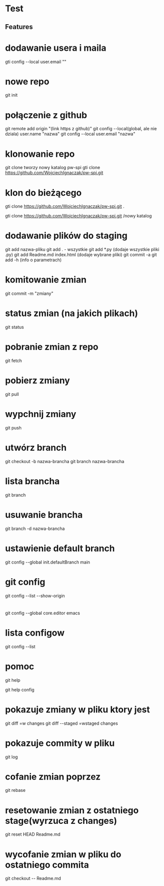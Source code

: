 # Test
## Features

# dodawanie usera i maila
gti config --local user.email ""

# nowe repo
git init
# połączenie z github
git remote add origin "(link https z github)"
git config --local(global, ale nie dziala) user.name "nazwa"
git config --local user.email "nazwa"
# klonowanie repo
git clone
tworzy nowy katalog pw-spi
gti clone https://github.com/WojciechIgnaczak/pw-spi.git

# klon do bieżącego
gti clone https://github.com/WojciechIgnaczak/pw-spi.git .

gti clone https://github.com/WojciechIgnaczak/pw-spi.git /nowy katalog

# dodawanie plików do staging 
git add nazwa-pliku
git add . - wszystkie
git add *.py (dodaje wszystkie pliki .py)
git add Readme.md index.html (dodaje wybrane pliki)
git commit -a
git add -h (info  o parametrach)

# komitowanie zmian
git commit -m "zmiany"


# status zmian (na jakich plikach)
git status

# pobranie zmian z repo
git fetch

# pobierz zmiany
git pull

# wypchnij zmiany
git push

# utwórz branch
git checkout -b nazwa-brancha
git branch nazwa-brancha

# lista brancha
git branch

# usuwanie brancha
git branch -d nazwa-brancha

# ustawienie default branch
git config --global init.defaultBranch main

# git config
git config --list --show-origin

# 
git config --global core.editor emacs

# lista configow
git config --list

# pomoc
git help

git help config

# pokazuje zmiany w pliku ktory jest
git diff  =w changes
git diff --staged =wstaged changes

# pokazuje commity w pliku
git log

# cofanie zmian poprzez 
git rebase

# resetowanie zmian z ostatniego stage(wyrzuca z changes)
git reset HEAD Readme.md

# wycofanie zmian w pliku do ostatniego commita
git checkout -- Readme.md
